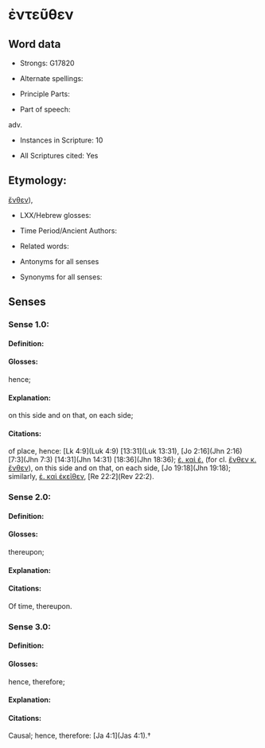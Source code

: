 # ἐντεῦθεν 

<!-- Status: S2=NeedsEdits -->
<!-- Lexica used for edits:   -->

## Word data

* Strongs: G17820

* Alternate spellings:



* Principle Parts: 


* Part of speech: 

adv.

* Instances in Scripture: 10

* All Scriptures cited: Yes

## Etymology: 

[ἔνθεν]()), 

* LXX/Hebrew glosses: 


* Time Period/Ancient Authors: 


* Related words: 

* Antonyms for all senses

* Synonyms for all senses: 


## Senses 


### Sense  1.0: 

#### Definition: 

#### Glosses: 

hence; 

#### Explanation: 

on this side and on that, on each side; 

#### Citations: 

of place, hence: [Lk 4:9](Luk 4:9) [13:31](Luk 13:31), [Jo 2:16](Jhn 2:16) [7:3](Jhn 7:3) [14:31](Jhn 14:31) [18:36](Jhn 18:36); [ἐ. καὶ ἐ.]() (for cl. [ἔνθεν κ. ἔνθεν]()), on this side and on that, on each side, [Jo 19:18](Jhn 19:18); similarly, [ἐ. καὶ ἐκεῖθεν](), [Re 22:2](Rev 22:2). 

### Sense  2.0: 

#### Definition: 

#### Glosses: 

thereupon; 

#### Explanation: 


#### Citations: 

Of time, thereupon. 

### Sense  3.0: 

#### Definition: 

#### Glosses: 

hence, therefore; 

#### Explanation: 


#### Citations: 

Causal; hence, therefore: [Ja 4:1](Jas 4:1).†
